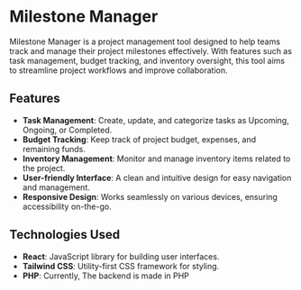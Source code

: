 # Milestone Manager

Milestone Manager is a project management tool designed to help teams track and manage their project milestones effectively. With features such as task management, budget tracking, and inventory oversight, this tool aims to streamline project workflows and improve collaboration.

## Features

- **Task Management**: Create, update, and categorize tasks as Upcoming, Ongoing, or Completed.
- **Budget Tracking**: Keep track of project budget, expenses, and remaining funds.
- **Inventory Management**: Monitor and manage inventory items related to the project.
- **User-friendly Interface**: A clean and intuitive design for easy navigation and management.
- **Responsive Design**: Works seamlessly on various devices, ensuring accessibility on-the-go.

## Technologies Used

- **React**: JavaScript library for building user interfaces.
- **Tailwind CSS**: Utility-first CSS framework for styling.
- **PHP**: Currently, The backend is made in PHP
